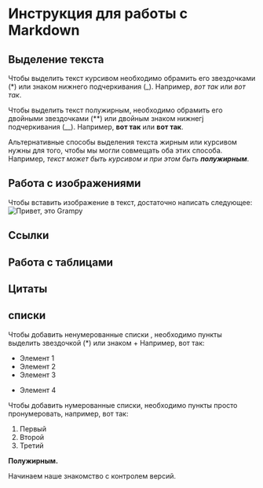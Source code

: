 # Инструкция для работы с Markdown

## Выделение текста

Чтобы выделить текст курсивом необходимо обрамить его звездочками (*) или знаком нижнего подчеркивания (_). Например, *вот так* или _вот так_.

Чтобы выделить текст полужирным, необходимо обрамить его двойными звездочками (**) или двойным знаком нижнегj подчеркивания (__). Например, **вот так** или __вот так__.

Альтернативные способы выделения текста жирным или курсивом нужны для того, чтобы мы могли совмещать оба этих способа. Например, _текст может быть курсивом и при этом быть **полужирным**_.

## Работа с изображениями 
Чтобы вставить изображение в текст, достаточно написать следующее:
![Привет, это Grampy](Grumpy5-5ab86ec16bf0690038e3eb19.jpg)

## Ссылки

## Работа с таблицами

## Цитаты


## списки 

Чтобы добавить ненумерованные списки , необходимо пункты выделить звездочкой (*) или знаком +
Например, вот так:

* Элемент 1
* Элемент 2
* Элемент 3
+ Элемент 4

Чтобы добавить нумерованные списки, необходимо пункты просто пронумеровать, например, вот так:
1. Первый
2. Второй
3. Третий 

**Полужирным.**

Начинаем наше знакомство с контролем версий.
